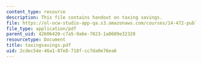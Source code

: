 ```yaml
---
content_type: resource
description: This file contains handout on taxing savings.
file: https://ol-ocw-studio-app-qa.s3.amazonaws.com/courses/14-472-public-economics-ii-spring-2004/2cdec54e46a187e8718fcc7da0e76ea6_taxingsavings.pdf
file_type: application/pdf
parent_uid: 42606420-c7a5-9a6e-7023-1a0609e32328
resourcetype: Document
title: taxingsavings.pdf
uid: 2cdec54e-46a1-87e8-718f-cc7da0e76ea6
---
```

